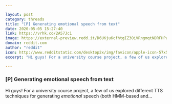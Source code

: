 ```yaml
---

layout: post
category: threads
title: "[P] Generating emotional speech from text"
date: 2020-05-05 15:27:40
link: https://vrhk.co/2A57Jc1
image: https://external-preview.redd.it/D6UKju6cfhtgIZ3OiVRngmqtNDRFHPaN0iZ7_QPZ1pU.jpg?width=280&height=146.596858639&auto=webp&crop=280:146.596858639,smart&s=93168c384d0968ce154f6faaf758d999c19fb0de
domain: reddit.com
author: "reddit"
icon: http://www.redditstatic.com/desktop2x/img/favicon/apple-icon-57x57.png
excerpt: "Hi guys! For a university course project, a few of us explored different TTS techniques for generating *emotional* speech (both HMM-based and..."

---
```


### [P] Generating emotional speech from text

Hi guys! For a university course project, a few of us explored different TTS techniques for generating *emotional* speech (both HMM-based and...